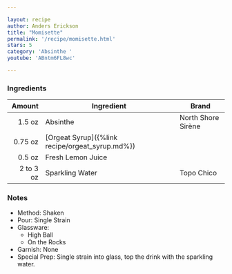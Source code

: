 ```yaml
---

layout: recipe
author: Anders Erickson
title: "Momisette"
permalink: '/recipe/momisette.html'
stars: 5
category: 'Absinthe '
youtube: 'ABntm6FL8wc'

---
```


### Ingredients

|     Amount  | Ingredient               | Brand             |
| --------: | ----------------------------------------------- | ------------------ |
|    1.5 oz | Absinthe                                        | North Shore Sirène |
|   0.75 oz | [Orgeat Syrup]({%link recipe/orgeat_syrup.md%}) |
|    0.5 oz | Fresh Lemon Juice                               |
| 2 to 3 oz | Sparkling Water                                 | Topo Chico         |

### Notes

- Method: Shaken
- Pour: Single Strain
- Glassware: 
    - High Ball
    - On the Rocks
- Garnish: None
- Special Prep: Single strain into glass, top the drink with the sparkling water.


